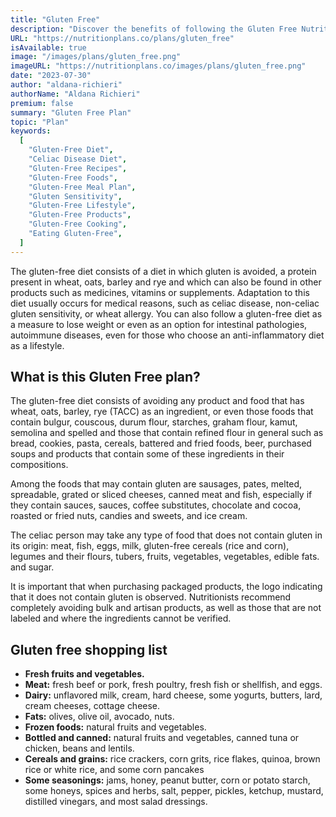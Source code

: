 ```yaml
---
title: "Gluten Free"
description: "Discover the benefits of following the Gluten Free Nutrition Plan!"
URL: "https://nutritionplans.co/plans/gluten_free"
isAvailable: true
image: "/images/plans/gluten_free.png"
imageURL: "https://nutritionplans.co/images/plans/gluten_free.png"
date: "2023-07-30"
author: "aldana-richieri"
authorName: "Aldana Richieri"
premium: false
summary: "Gluten Free Plan"
topic: "Plan"
keywords:
  [
    "Gluten-Free Diet",
    "Celiac Disease Diet",
    "Gluten-Free Recipes",
    "Gluten-Free Foods",
    "Gluten-Free Meal Plan",
    "Gluten Sensitivity",
    "Gluten-Free Lifestyle",
    "Gluten-Free Products",
    "Gluten-Free Cooking",
    "Eating Gluten-Free",
  ]
---
```


The gluten-free diet consists of a diet in which gluten is avoided, a protein present in wheat, oats, barley and rye and which can also be found in other products such as medicines, vitamins or supplements. Adaptation to this diet usually occurs for medical reasons, such as celiac disease, non-celiac gluten sensitivity, or wheat allergy. You can also follow a gluten-free diet as a measure to lose weight or even as an option for intestinal pathologies, autoimmune diseases, even for those who choose an anti-inflammatory diet as a lifestyle.

## **What is this Gluten Free plan?**

The gluten-free diet consists of avoiding any product and food that has wheat, oats, barley, rye (TACC) as an ingredient, or even those foods that contain bulgur, couscous, durum flour, starches, graham flour, kamut, semolina and spelled and those that contain refined flour in general such as bread, cookies, pasta, cereals, battered and fried foods, beer, purchased soups and products that contain some of these ingredients in their compositions.

Among the foods that may contain gluten are sausages, pates, melted, spreadable, grated or sliced cheeses, canned meat and fish, especially if they contain sauces, sauces, coffee substitutes, chocolate and cocoa, roasted or fried nuts, candies and sweets, and ice cream.

The celiac person may take any type of food that does not contain gluten in its origin: meat, fish, eggs, milk, gluten-free cereals (rice and corn), legumes and their flours, tubers, fruits, vegetables, vegetables, edible fats. and sugar.

It is important that when purchasing packaged products, the logo indicating that it does not contain gluten is observed. Nutritionists recommend completely avoiding bulk and artisan products, as well as those that are not labeled and where the ingredients cannot be verified.

## **Gluten free shopping list**

- **Fresh fruits and vegetables.**
- **Meat:** fresh beef or pork, fresh poultry, fresh fish or shellfish, and eggs.
- **Dairy:** unflavored milk, cream, hard cheese, some yogurts, butters, lard, cream cheeses, cottage cheese.
- **Fats:** olives, olive oil, avocado, nuts.
- **Frozen foods:** natural fruits and vegetables.
- **Bottled and canned:** natural fruits and vegetables, canned tuna or chicken, beans and lentils.
- **Cereals and grains:** rice crackers, corn grits, rice flakes, quinoa, brown rice or white rice, and some corn pancakes
- **Some seasonings:** jams, honey, peanut butter, corn or potato starch, some honeys, spices and herbs, salt, pepper, pickles, ketchup, mustard, distilled vinegars, and most salad dressings.
